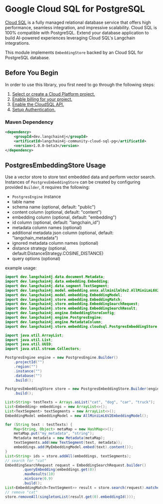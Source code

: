 # Google Cloud SQL for PostgreSQL

[Cloud SQL](https://cloud.google.com/sql/docs/postgres) is a fully managed relational database service that offers high performance, seamless integration, and impressive scalability. Cloud SQL is 100% compatible with PostgreSQL. Extend your database application to build AI-powered experiences leveraging Cloud SQL's Langchain integrations.

This module implements `EmbeddingStore` backed by an Cloud SQL for PostgreSQL database.

## Before You Begin

In order to use this library, you first need to go through the following
steps:

1. [Select or create a Cloud Platform project.](https://console.cloud.google.com/project)
2. [Enable billing for your project.](https://cloud.google.com/billing/docs/how-to/modify-project#enable_billing_for_a_project)
3. [Enable the CloudSQL API.](https://console.cloud.google.com/flows/enableapi?apiid=sql.googleapis.com)
4. [Setup Authentication.](https://googleapis.dev/python/google-api-core/latest/auth.html)

### Maven Dependency

```xml
<dependency>
    <groupId>dev.langchain4j</groupId>
    <artificatId>langchain4j-community-cloud-sql-pg</artificatId>
    <version>1.0.0-beta3</version>
</dependency>
```

## PostgresEmbeddingStore Usage

Use a vector store to store text embedded data and perform vector search. Instances of `PostgresEmbeddingStore` can be created by configuring provided `Builder`, it requires the following:

- `PostgresEngine` instance
- table name
- schema name (optional, default: "public")
- content column (optional, default: "content")
- embedding column (optional, default: "embedding")
- id column (optional, default: "langchain_id")
- metadata column names (optional)
- additional metadata json column (optional, default: "langchain_metadata")
- ignored metadata column names (optional)
- distance strategy (optional, default:DistanceStrategy.COSINE_DISTANCE)
- query options (optional)

example usage:
```java
import dev.langchain4j.data.document.Metadata;
import dev.langchain4j.data.embedding.Embedding;
import dev.langchain4j.data.segment.TextSegment;
import dev.langchain4j.model.embedding.onnx.allminilml6v2.AllMiniLmL6V2EmbeddingModel;
import dev.langchain4j.model.embedding.EmbeddingModel;
import dev.langchain4j.store.embedding.EmbeddingMatch;
import dev.langchain4j.store.embedding.EmbeddingSearchRequest;
import dev.langchain4j.store.embedding.EmbeddingSearchResult;
import dev.langchain4j.engine.EmbeddingStoreConfig;
import dev.langchain4j.engine.PostgresEngine;
import dev.langchain4j.engine.MetadataColumn;
import dev.langchain4j.store.embedding.cloudsql.PostgresEmbeddingStore;

import java.util.ArrayList;
import java.util.List;
import java.util.UUID;
import java.util.stream.Collectors;

PostgresEngine engine = new PostgresEngine.Builder()
    .projectId("")
    .region("")
    .instance("")
    .database("")
    .build();

PostgresEmbeddingStore store = new PostgresEmbeddingStore.Builder(engine, TABLE_NAME)
    .build();

List<String> testTexts = Arrays.asList("cat", "dog", "car", "truck");
List<Embedding> embeddings = new ArrayList<>();
List<TextSegment> textSegments = new ArrayList<>();
EmbeddingModel embeddingModel = new AllMiniLmL6V2EmbeddingModel();

for (String text : testTexts) {
    Map<String, Object> metaMap = new HashMap<>();
    metaMap.put("my_metadata", "string");
    Metadata metadata = new Metadata(metaMap);
    textSegments.add(new TextSegment(text, metadata));
    embeddings.add(MyEmbeddingModel.embed(text).content());
}
List<String> ids = store.addAll(embeddings, textSegments);
// search for "cat"
EmbeddingSearchRequest request = EmbeddingSearchRequest.builder()
        .queryEmbedding(embeddings.get(0))
        .maxResults(10)
        .minScore(0.9)
        .build();
List<EmbeddingMatch<TextSegment>> result = store.search(request).matches();
// remove "cat"
store.removeAll(singletonList(result.get(0).embeddingId()));
```
